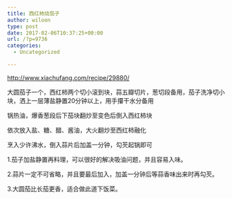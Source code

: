 ```yaml
---
title: 西红柿烧茄子
author: wiloon
type: post
date: 2017-02-06T10:37:25+00:00
url: /?p=9736
categories:
  - Uncategorized

---
```

http://www.xiachufang.com/recipe/29880/

大圆茄子一个，西红柿两个切小滚到块，蒜五瓣切片，葱切段备用，茄子洗净切小块，洒上一层薄盐静置20分钟以上，用手攥干水分备用

锅热油，爆香葱段后下茄块翻炒至变色后倒入西红柿块

依次放入盐、糖、醋、酱油，大火翻炒至西红柿融化

烹入少许沸水，倒入蒜片后加盖一分钟，勾芡起锅即可


1.茄子加盐静置再料理，可以很好的解决吸油问题，并且容易入味。
  
2.蒜片一定不可省略，并且要最后加入，加盖一分钟后等蒜香味出来时再勾芡。
  
3.大圆茄比长茄更香，适合做此道下饭菜。